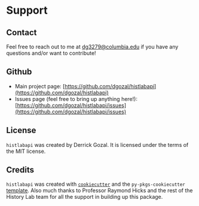 # Support

## Contact

Feel free to reach out to me at dg3279@columbia.edu if you have any questions and/or want to contribute!

## Github

- Main project page: [https://github.com/dgozal/histlabapi](https://github.com/dgozal/histlabapi)
- Issues page (feel free to bring up anything here!): [https://github.com/dgozal/histlabapi/issues](https://github.com/dgozal/histlabapi/issues)

## License

`histlabapi` was created by Derrick Gozal. It is licensed under the terms of the MIT license.

## Credits

`histlabapi` was created with [`cookiecutter`](https://cookiecutter.readthedocs.io/en/latest/) and the `py-pkgs-cookiecutter` [template](https://github.com/py-pkgs/py-pkgs-cookiecutter).
Also much thanks to Professor Raymond Hicks and the rest of the History Lab team for all the support in building up this package.